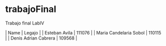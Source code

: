 # trabajoFinal
 Trabajo final LabIV

| Name                   | Legajo    |
| Esteban Avila          | 111076    |
| Maria Candelaria Sobol | 110115    |
| Denis Adrian Cabrera   | 109568    |
